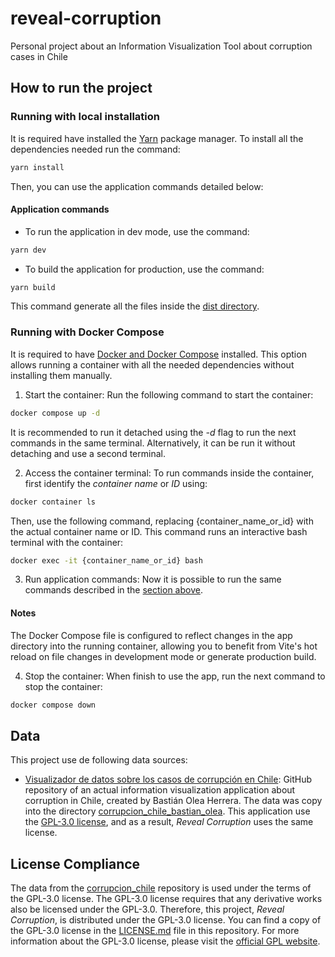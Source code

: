 # reveal-corruption
Personal project about an Information Visualization Tool about corruption cases in Chile

## How to run the project

### Running with local installation
It is required have installed the [Yarn](https://yarnpkg.com/) package manager. To install all the dependencies needed run the command: 

```bash
yarn install
```

Then, you can use the application commands detailed below:

#### Application commands
- To run the application in dev mode, use the command:

```bash
yarn dev
```

-  To build the application for production, use the command:
```bash
yarn build
```

This command generate all the files inside the [dist directory](./dist/).


### Running with Docker Compose
It is required to have [Docker and Docker Compose](https://www.docker.com/) installed. This option allows running a container with all the needed dependencies without installing them manually.

1. Start the container: 
Run the following command to start the container: 

```bash
docker compose up -d 
```

It is recommended to run it detached using the *-d* flag to run the next commands in the same terminal. Alternatively, it can be run it without detaching and use a second terminal.

2. Access the container terminal:
To run commands inside the container, first identify the *container name* or *ID* using:

```bash
docker container ls
```

Then, use the following command, replacing {container_name_or_id} with the actual container name or ID. This command runs an interactive bash terminal with the container:

```bash
docker exec -it {container_name_or_id} bash 
```

3. Run application commands:
Now it is possible to run the same commands described in the [section above](#application-commands). 

#### Notes
The Docker Compose file is configured to reflect changes in the app directory into the running container, allowing you to benefit from Vite's hot reload on file changes in development mode or generate production build.

4. Stop the container:
When finish to use the app, run the next command to stop the container:

```bash
docker compose down
```

## Data

This project use de following data sources:

- [Visualizador de datos sobre los casos de corrupción en Chile](https://github.com/bastianolea/corrupcion_chile): GitHub repository of an actual information visualization application about corruption in Chile, created by Bastián Olea Herrera. The data was copy into the directory [corrupcion_chile_bastian_olea](./src/data/original_data/corrupcion_chile_bastian_olea/). This application use the [GPL-3.0 license](./LICENSE.md), and as a result, *Reveal Corruption* uses the same license.


## License Compliance

The data from the [corrupcion_chile](https://github.com/bastianolea/corrupcion_chile) repository is used under the terms of the GPL-3.0 license. The GPL-3.0 license requires that any derivative works also be licensed under the GPL-3.0. Therefore, this project, *Reveal Corruption*, is distributed under the GPL-3.0 license. You can find a copy of the GPL-3.0 license in the [LICENSE.md](./LICENSE.md) file in this repository. For more information about the GPL-3.0 license, please visit the [official GPL website](https://www.gnu.org/licenses/gpl-3.0.html).

